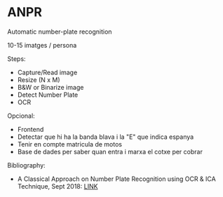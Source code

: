 # ANPR
Automatic number-plate recognition


10-15 imatges / persona


Steps:
  - Capture/Read image
  - Resize (N x M)
  - B&W or Binarize image
  - Detect Number Plate
  - OCR

Opcional:
  - Frontend
  - Detectar que hi ha la banda blava i la "E" que indica espanya
  - Tenir en compte matricula de motos
  - Base de dades per saber quan entra i marxa el cotxe per cobrar



Bibliography:
- A Classical Approach on Number Plate Recognition using OCR & ICA Technique, Sept 2018: [LINK](https://www.researchgate.net/publication/333719464_A_Classical_Approach_on_Number_Plate_Recognition_using_OCR_ICA_Technique)

